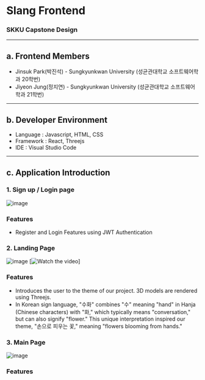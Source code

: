 # Slang Frontend

### SKKU Capstone Design

---

## a. Frontend Members

- Jinsuk Park(박진석) - Sungkyunkwan University (성균관대학교 소프트웨어학과 20학번)
- Jiyeon Jung(정지연) - Sungkyunkwan University (성균관대학교 소프트웨어학과 21학번)

---

## b. Developer Environment

- Language : Javascript, HTML, CSS
- Framework : React, Threejs
- IDE : Visual Studio Code

---

## c. Application Introduction

### 1. Sign up / Login page
![image](https://github.com/Capstone-Week-4/frontend/assets/68769481/207e91ec-a340-4558-ab17-da12674f899a)

### Features

- Register and Login Features using JWT Authentication

### 2. Landing Page
![image](https://github.com/Capstone-Week-4/frontend/assets/68769481/2acd09d8-e9c9-4436-82c1-3cd18936a2c2)
[![Watch the video](https://github.com/Capstone-Week-4/frontend/assets/68769481/c324e360-9b0a-402e-9dcc-18e32964052f)]

### Features

- Introduces the user to the theme of our project. 3D models are rendered using Threejs.
- In Korean sign language, "수화" combines "수" meaning "hand" in Hanja (Chinese characters) with "화," which typically means "conversation," but can also signify "flower." This unique interpretation inspired our theme, "손으로 피우는 꽃," meaning "flowers blooming from hands."

### 3. Main Page
![image](https://github.com/Capstone-Week-4/frontend/assets/68769481/d681027a-7abb-4d97-968f-d77e97af8dd3)


### Features


